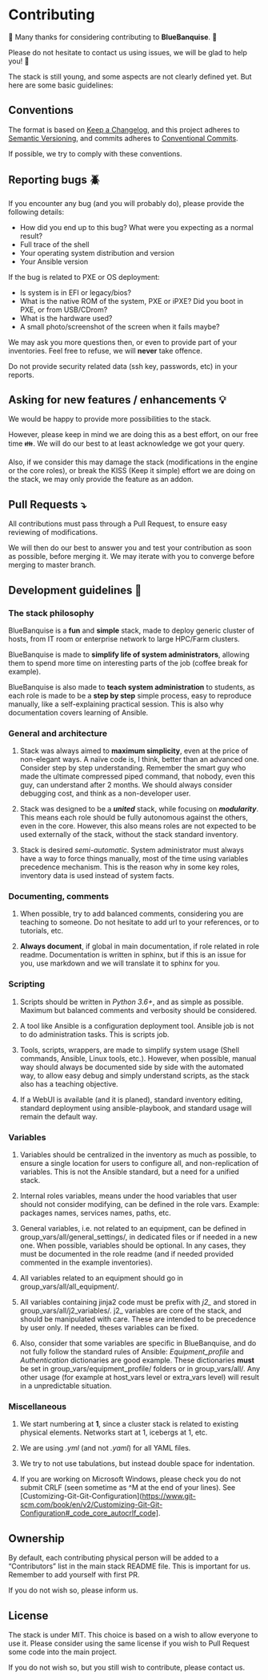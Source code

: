 # Contributing

:construction_worker: Many thanks for considering contributing to **BlueBanquise**. :construction_worker:

Please do not hesitate to contact us using issues, we will be glad to help you! :raising_hand:

The stack is still young, and some aspects are not clearly defined yet. But here are some basic guidelines:

## Conventions

The format is based on [Keep a Changelog](https://keepachangelog.com/en/1.0.0/),
and this project adheres to [Semantic Versioning](https://semver.org/spec/v2.0.0.html),
and commits adheres to [Conventional Commits](https://www.conventionalcommits.org/en/v1.0.0/).

If possible, we try to comply with these conventions.

## Reporting bugs :beetle:

If you encounter any bug (and you will probably do), please provide the following details:
* How did you end up to this bug? What were you expecting as a normal result?
* Full trace of the shell
* Your operating system distribution and version
* Your Ansible version

If the bug is related to PXE or OS deployment:
* Is system is in EFI or legacy/bios?
* What is the native ROM of the system, PXE or iPXE? Did you boot in PXE, or from USB/CDrom?
* What is the hardware used?
* A small photo/screenshot of the screen when it fails maybe?

We may ask you more questions then, or even to provide part of your inventories.
Feel free to refuse, we will **never** take offence.

Do not provide security related data (ssh key, passwords, etc) in your reports.

## Asking for new features / enhancements :bulb:

We would be happy to provide more possibilities to the stack.

However, please keep in mind we are doing this as a best effort, on our free time :family:.
We will do our best to at least acknowledge we got your query.

Also, if we consider this may damage the stack (modifications in the engine or the core roles),
or break the KISS (Keep it simple) effort we are doing on the stack, we may only provide the feature as an addon.

## Pull Requests :arrow_heading_down:

All contributions must pass through a Pull Request, to ensure easy reviewing of modifications.

We will then do our best to answer you and test your contribution as soon as possible, before merging it.
We may iterate with you to converge before merging to master branch.

## Development guidelines :octopus:

### The stack philosophy

BlueBanquise is a **fun** and **simple** stack, made to deploy generic cluster of hosts,
from IT room or enterprise network to large HPC/Farm clusters.

BlueBanquise is made to **simplify life of system administrators**,
allowing them to spend more time on interesting parts of the job (coffee break for example).

BlueBanquise is also made to **teach system administration** to students,
as each role is made to be a **step by step** simple process, easy to reproduce manually,
like a self-explaining practical session. This is also why documentation covers learning of Ansible.

### General and architecture

1. Stack was always aimed to **maximum simplicity**, even at the price of non-elegant ways.
A naïve code is, I think, better than an advanced one. Consider step by step understanding.
Remember the smart guy who made the ultimate compressed piped command, that nobody, even this guy, can understand after 2 months.
We should always consider debugging cost, and think as a non-developer user.

2. Stack was designed to be a ***united*** stack, while focusing on ***modularity***.
This means each role should be fully autonomous against the others, even in the core.
However, this also means roles are not expected to be used externally of the stack, without the stack standard inventory.

3. Stack is desired *semi-automatic*.
System administrator must always have a way to force things manually, most of the time using variables precedence mechanism.
This is the reason why in some key roles, inventory data is used instead of system facts.

### Documenting, comments

1. When possible, try to add balanced comments, considering you are teaching to someone.
Do not hesitate to add url to your references, or to tutorials, etc.

2. **Always document**, if global in main documentation, if role related in role readme.
Documentation is written in sphinx, but if this is an issue for you, use markdown and we will translate it to sphinx for you.

### Scripting

1. Scripts should be written in *Python 3.6+*, and as simple as possible.
Maximum but balanced comments and verbosity should be considered.

2. A tool like Ansible is a configuration deployment tool. Ansible job is not to do administration tasks.
This is scripts job.

3. Tools, scripts, wrappers, are made to simplify system usage (Shell commands, Ansible, Linux tools, etc.).
However, when possible, manual way should always be documented side by side with the automated way,
to allow easy debug and simply understand scripts, as the stack also has a teaching objective.

4. If a WebUI is available (and it is planed), standard inventory editing,
standard deployment using ansible-playbook, and standard usage will remain the default way.

### Variables

1. Variables should be centralized in the inventory as much as possible,
to ensure a single location for users to configure all, and non-replication of variables.
This is not the Ansible standard, but a need for a unified stack.

2. Internal roles variables, means under the hood variables that user should not consider modifying,
can be defined in the role vars. Example: packages names, services names, paths, etc.

3. General variables, i.e. not related to an equipment, can be defined in group_vars/all/general_settings/,
in dedicated files or if needed in a new one. When possible, variables should be optional.
In any cases, they must be documented in the role readme (and if needed provided commented in the example inventories).

4. All variables related to an equipment should go in group_vars/all/all_equipment/.

5. All variables containing jinja2 code must be prefix with *j2_* and stored in group_vars/all/j2_variables/.
j2_ variables are core of the stack, and should be manipulated with care.
These are intended to be precedence by user only. If needed, theses variables can be fixed.

6. Also, consider that some variables are specific in BlueBanquise,
and do not fully follow the standard rules of Ansible: *Equipment_profile* and *Authentication* dictionaries are good example.
These dictionaries **must** be set in group_vars/equipment_profile/ folders or in group_vars/all/.
Any other usage (for example at host_vars level or extra_vars level) will result in a unpredictable situation.

### Miscellaneous

1. We start numbering at **1**, since a cluster stack is related to existing physical elements.
Networks start at 1, icebergs at 1, etc.

2. We are using *.yml* (and not *.yaml*) for all YAML files.

3. We try to not use tabulations, but instead double space for indentation.

4. If you are working on Microsoft Windows, please check you do not submit CRLF (seen sometime as ^M at the end of your lines).
See [Customizing-Git-Git-Configuration](https://www.git-scm.com/book/en/v2/Customizing-Git-Git-Configuration#_code_core_autocrlf_code].

## Ownership

By default, each contributing physical person will be added to a “Contributors” list in the main stack README file.
This is important for us. Remember to add yourself with first PR.

If you do not wish so, please inform us.

## License

The stack is under MIT. This choice is based on a wish to allow everyone to use it.
Please consider using the same license if you wish to Pull Request some code into the main project.

If you do not wish so, but you still wish to contribute, please contact us.
